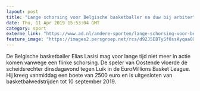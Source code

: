 ```yaml
---
layout: post
title: "Lange schorsing voor Belgische basketballer na duw bij arbiter"
date: Thu, 11 Apr 2019 15:53:04 GMT
category: sport
externe_link: "https://www.ad.nl/andere-sporten/lange-schorsing-voor-belgische-basketballer-na-duw-bij-arbiter~ab1ab751/"
feature_image: "https://images2.persgroep.net/rcs/d92J5EBTySf0ssAyqaa0Xf6eyTI/diocontent/144988069/_fitwidth/400/?appId=21791a8992982cd8da851550a453bd7f&quality=0.7"
---
```


De Belgische basketballer Elias Lasisi mag voor lange tijd niet meer in actie komen vanwege een flinke schorsing. De speler van Oostende vloerde de scheidsrechter dinsdagavond tegen Luik in de EuroMillions Basket League. Hij kreeg vanmiddag een boete van 2500 euro en is uitgesloten van basketbalwedstrijden tot 10 september 2019.
